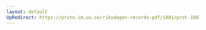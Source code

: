 ```yaml
---
layout: default
UpRedirect: https://pruto.im.uu.se/riksdagen-records-pdf/1881/prot-1881--fk--003.pdf
---
```

